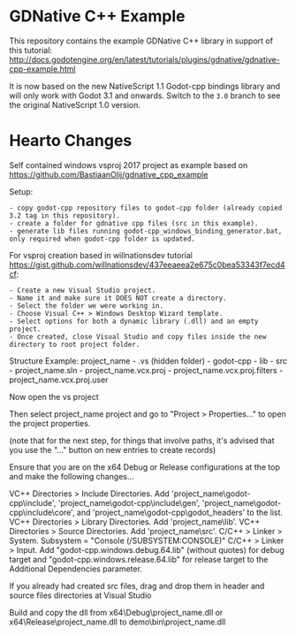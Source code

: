 GDNative C++ Example
====================

This repository contains the example GDNative C++ library in support of this tutorial:
http://docs.godotengine.org/en/latest/tutorials/plugins/gdnative/gdnative-cpp-example.html

It is now based on the new NativeScript 1.1 Godot-cpp bindings library and will only work with Godot 3.1 and onwards.
Switch to the `3.0` branch to see the original NativeScript 1.0 version.

Hearto Changes
====================

Self contained windows vsproj 2017 project as example based on https://github.com/BastiaanOlij/gdnative_cpp_example

Setup:

	- copy godot-cpp repository files to godot-cpp folder (already copied 3.2 tag in this repository).
	- create a folder for gdnative cpp files (src in this example).
	- generate lib files running godot-cpp_windows_binding_generator.bat, only required when godot-cpp folder is updated.

For vsproj creation based in willnationsdev tutorial https://gist.github.com/willnationsdev/437eeaeea2e675c0bea53343f7ecd4cf:

	- Create a new Visual Studio project.
	- Name it and make sure it DOES NOT create a directory.
	- Select the folder we were working in.
	- Choose Visual C++ > Windows Desktop Wizard template.
	- Select options for both a dynamic library (.dll) and an empty project.
	- Once created, close Visual Studio and copy files inside the new directory to root project folder.

Structure Example:
project_name
	- .vs (hidden folder)
	- godot-cpp
	- lib
	- src
	- project_name.sln
	- project_name.vcx.proj
	- project_name.vcx.proj.filters
	- project_name.vcx.proj.user


Now open the vs project

Then select project_name project and go to "Project > Properties..." to open the project properties.

(note that for the next step, for things that involve paths, it's advised that you use the "..." button on new entries to create records)

Ensure that you are on the x64 Debug or Release configurations at the top and make the following changes...

VC++ Directories > Include Directories. Add 'project_name\godot-cpp\include', 'project_name\godot-cpp\include\gen', 'project_name\godot-cpp\include\core', and 'project_name\godot-cpp\godot_headers' to the list.
VC++ Directories > Library Directories. Add 'project_name\lib'.
VC++ Directories > Source Directories. Add 'project_name\src'.
C/C++ > Linker > System. Subsystem = "Console (/SUBSYSTEM:CONSOLE)"
C/C++ > Linker > Input. Add "godot-cpp.windows.debug.64.lib" (without quotes) for debug target and "godot-cpp.windows.release.64.lib" for release target to the Additional Dependencies parameter.

If you already had created src files, drag and drop them in header and source files directories at Visual Studio

Build and copy the dll from x64\Debug\project_name.dll or x64\Release\project_name.dll to demo\bin\project_name.dll